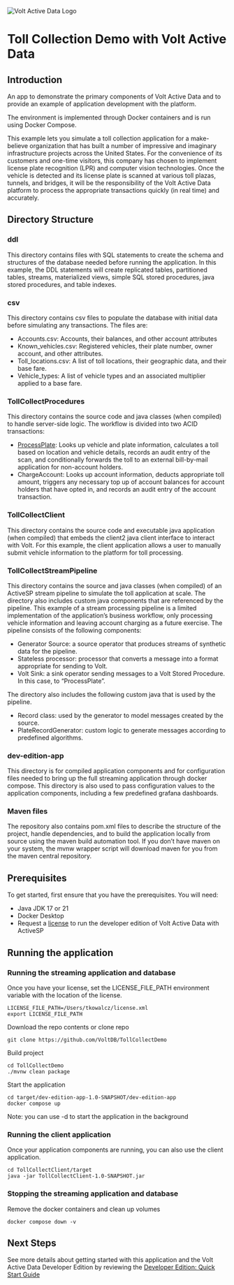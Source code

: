 <img title="Volt Active Data" alt="Volt Active Data Logo" src="http://52.210.27.140:8090/voltdb-awswrangler-servlet/VoltActiveData.png?repo=charglt">


# Toll Collection Demo with Volt Active Data
## Introduction

An app to demonstrate the primary components of Volt Active Data and to provide an example of application development with the platform.

The environment is implemented through Docker containers and is run using Docker Compose.

This example lets you simulate a toll collection application for a make-believe organization that has built a number of impressive and imaginary infrastructure projects across the United States. For the convenience of its customers and one-time visitors, this company has chosen to implement license plate recognition (LPR) and computer vision technologies. Once the vehicle is detected and its license plate is scanned at various toll plazas, tunnels, and bridges, it will be the responsibility of the Volt Active Data platform to process the appropriate transactions quickly (in real time) and accurately.

## Directory Structure

### ddl

This directory contains files with SQL statements to create the schema and structures of the database needed before running the application. In this example, the DDL statements will create replicated tables, partitioned tables, streams, materialized views, simple SQL stored procedures, java stored procedures, and table indexes.

### csv

This directory contains csv files to populate the database with initial data before simulating any transactions. The files are:

- Accounts.csv: Accounts, their balances, and other account attributes  
- Known\_vehicles.csv: Registered vehicles, their plate number, owner account, and other attributes.  
- Toll\_locations.csv: A list of toll locations, their geographic data, and their base fare.  
- Vehicle\_types: A list of vehicle types and an associated multiplier applied to a base fare.

### TollCollectProcedures

This directory contains the source code and java classes (when compiled) to handle server-side logic. The workflow is divided into two ACID transactions:

- [ProcessPlate](TollCollectProcedures/src/main/java/com/voltdb/tollcollect/procedures/ProcessPlate.java): Looks up vehicle and plate information, calculates a toll based on location and vehicle details, records an audit entry of the scan, and conditionally forwards the toll to an external bill-by-mail application for non-account holders.  
- ChargeAccount: Looks up account information, deducts appropriate toll amount, triggers any necessary top up of account balances for account holders that have opted in, and records an audit entry of the account transaction.

### TollCollectClient

This directory contains the source code and executable java application (when compiled) that embeds the client2 java client interface to interact with Volt. For this example, the client application allows a user to manually submit vehicle information to the platform for toll processing.

### TollCollectStreamPipeline

This directory contains the source and java classes (when compiled) of an ActiveSP stream pipeline to simulate the toll application at scale. The directory also includes custom java components that are referenced by the pipeline. This example of a stream processing pipeline is a limited implementation of the application’s business workflow, only processing vehicle information and leaving account charging as a future exercise. The pipeline consists of the following components:

- Generator Source: a source operator that produces streams of synthetic data for the pipeline.  
- Stateless processor: processor that converts a message into a format appropriate for sending to Volt.  
- Volt Sink: a sink operator sending messages to a Volt Stored Procedure. In this case, to “ProcessPlate”.

The directory also includes the following custom java that is used by the pipeline.

- Record class: used by the generator to model messages created by the source.  
- PlateRecordGenerator: custom logic to generate messages according to predefined algorithms.

### dev-edition-app

This directory is for compiled application components and for configuration files needed to bring up the full streaming application through docker compose. This directory is also used to pass configuration values to the application components, including a few predefined grafana dashboards.

### Maven files

The repository also contains pom.xml files to describe the structure of the project, handle dependencies, and to build the application locally from source using the maven build automation tool. If you don’t have maven on your system, the mvnw wrapper script will download maven for you from the maven central repository.

## Prerequisites

To get started, first ensure that you have the prerequisites. You will need:

- Java JDK 17 or 21  
- Docker Desktop  
- Request a [license](https://www.voltactivedata.com/developer-edition/) to run the developer edition of Volt Active Data with ActiveSP

## Running the application

### Running the streaming application and database

Once you have your license, set the LICENSE\_FILE\_PATH environment variable with the location of the license.

```
LICENSE_FILE_PATH=/Users/tkowalcz/license.xml
export LICENSE_FILE_PATH
```

Download the repo contents or clone repo

```
git clone https://github.com/VoltDB/TollCollectDemo
```

Build project

```
cd TollCollectDemo
./mvnw clean package
```

Start the application

```
cd target/dev-edition-app-1.0-SNAPSHOT/dev-edition-app
docker compose up
```

Note: you can use \-d to start the application in the background

### Running the client application

Once your application components are running, you can also use the client application.

```
cd TollCollectClient/target
java -jar TollCollectClient-1.0-SNAPSHOT.jar
```

### Stopping the streaming application and database

Remove the docker containers and clean up volumes

```
docker compose down -v
```

## Next Steps

See more details about getting started with this application and the Volt Active Data Developer Edition by reviewing the [Developer Edition: Quick Start Guide](https://www.voltactivedata.com/developer-edition-quick-start-guide/)  


